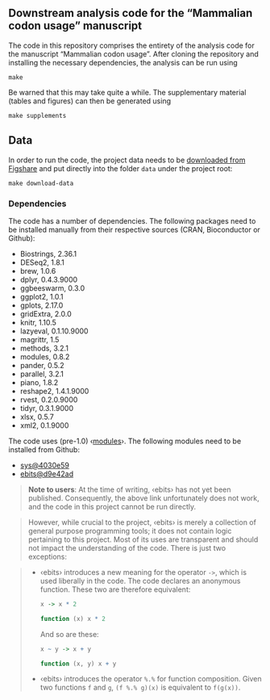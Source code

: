 ## Downstream analysis code for the “Mammalian codon usage” manuscript

The code in this repository comprises the entirety of the analysis code for the
manuscript “Mammalian codon usage”. After cloning the repository and installing
the necessary dependencies, the analysis can be run using

```shell
make
```

Be warned that this may take quite a while.
The supplementary material (tables and figures) can then be generated using

```shell
make supplements
```

## Data

In order to run the code, the project data needs to be [downloaded from
Figshare][data] and put directly into the folder `data` under the project root:

[data]: https://doi.org/10.6084/m9.figshare.2056227.v1

```shell
make download-data
```

### Dependencies

The code has a number of dependencies. The following packages need to be
installed manually from their respective sources (CRAN, Bioconductor or Github):

* Biostrings, 2.36.1
* DESeq2, 1.8.1
* brew, 1.0.6
* dplyr, 0.4.3.9000
* ggbeeswarm, 0.3.0
* ggplot2, 1.0.1
* gplots, 2.17.0
* gridExtra, 2.0.0
* knitr, 1.10.5
* lazyeval, 0.1.10.9000
* magrittr, 1.5
* methods, 3.2.1
* modules, 0.8.2
* pander, 0.5.2
* parallel, 3.2.1
* piano, 1.8.2
* reshape2, 1.4.1.9000
* rvest, 0.2.0.9000
* tidyr, 0.3.1.9000
* xlsx, 0.5.7
* xml2, 0.1.9000

The code uses (pre-1.0) ‹[modules][]›. The following modules need to be
installed from Github:

* [sys@4030e59][sys]
* [ebits@d9e42ad][ebits]

[modules]: https://github.com/klmr/modules
[sys]: https://github.com/klmr/sys/tree/4030e59b044de835a2efcbbea507349322951a5d
[ebits]: https://github.com/EBI-predocs/ebits/tree/d9e42ad61ee601b0bad0a499d1ea8224e9ce7f40

> **Note to users**: At the time of writing, ‹ebits› has not yet been published.
> Consequently, the above link unfortunately does not work, and the code in this
> project cannot be run directly.

> However, while crucial to the project, ‹ebits› is merely a collection of
> general purpose programming tools; it does not contain logic pertaining to
> this project. Most of its uses are transparent and should not impact the
> understanding of the code. There is just two exceptions:

> * ‹ebits› introduces a new meaning for the operator `->`, which is used
>   liberally in the code. The code declares an anonymous function. These two
>   are therefore equivalent:
>
>    ```r
>    x -> x * 2
>    ```
>
>    ```r
>    function (x) x * 2
>    ```
>
>   And so are these:
>
>    ```r
>    x ~ y -> x + y
>    ```
>
>    ```r
>    function (x, y) x + y
>    ```
>
> * ‹ebits› introduces the operator `%.%` for function composition. Given two
>   functions `f` and `g`, `(f %.% g)(x)` is equivalent to `f(g(x))`.

